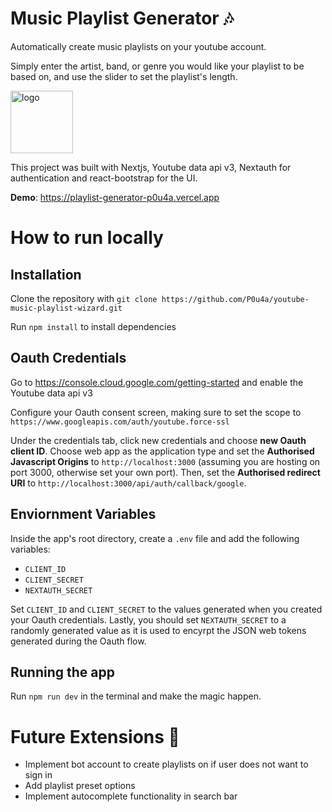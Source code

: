 # Music Playlist Generator 🎶

Automatically create music playlists on your youtube account.

Simply enter the artist, band, or genre you would like your playlist to be based on, and use the slider to set the playlist's length. 

<img src='https://user-images.githubusercontent.com/66873325/180650652-60437fc3-037a-4a55-927b-2564d38cd70f.svg' alt='logo' width='100' height='100'/>

This project was built with Nextjs, Youtube data api v3, Nextauth for authentication and react-bootstrap for the UI. 

<b>Demo</b>: https://playlist-generator-p0u4a.vercel.app

# How to run locally

## Installation
Clone the repository with ```git clone https://github.com/P0u4a/youtube-music-playlist-wizard.git``` 

Run ```npm install``` to install dependencies
## Oauth Credentials
Go to https://console.cloud.google.com/getting-started and enable
the Youtube data api v3

Configure your Oauth consent screen, making sure to set the scope
to ```https://www.googleapis.com/auth/youtube.force-ssl```

Under the credentials tab, click new credentials and choose **new
Oauth client ID**. Choose web app as the application type and set the
**Authorised Javascript Origins** to ```http://localhost:3000```
(assuming you are hosting on port 3000, otherwise set your own port).
Then, set the **Authorised redirect URI** to ```http://localhost:3000/api/auth/callback/google```.
## Enviornment Variables
Inside the app's root directory, create a ```.env``` file and add the following variables:
 * ```CLIENT_ID```
 * ```CLIENT_SECRET```
 * ```NEXTAUTH_SECRET```

Set ```CLIENT_ID``` and ```CLIENT_SECRET``` to the values generated when you created your
Oauth credentials. Lastly, you should set ```NEXTAUTH_SECRET``` to a randomly generated value as it 
is used to encyrpt the JSON web tokens generated during the Oauth flow.
## Running the app
Run ```npm run dev``` in the terminal and make the magic happen.

# Future Extensions 🔮
* Implement bot account to create playlists on if user does not want to sign in
* Add playlist preset options
* Implement autocomplete functionality in search bar
